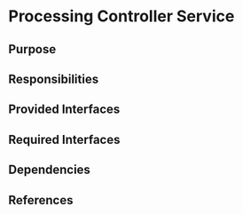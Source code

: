 # Processing Controller Service

## Purpose

## Responsibilities

## Provided Interfaces

## Required Interfaces

## Dependencies

## References


